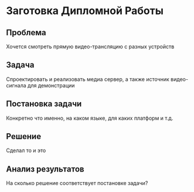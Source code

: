 

# Заготовка Дипломной Работы

## Проблема

Хочется смотреть прямую видео-трансляцию с разных устройств

## Задача

Спроектировать и реализовать медиа сервер, а также источник видео-сигнала для демонстрации

## Постановка задачи

Конкретно что именно, на каком языке, для каких платформ и т.д.

## Решение

Сделал то и это

## Анализ результатов

На сколько решение соответствует постановке задачи?